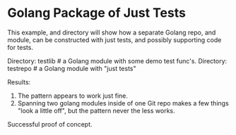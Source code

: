 Golang Package of Just Tests
============================

This example, and directory will show how a separate Golang repo, and
module, can be constructed with just tests, and possibly supporting
code for tests.

Directory:  testlib   # a Golang module with some demo test func's.
Directory:  testrepo  # a Golang module with "just tests"

Results:

1. The pattern appears to work just fine.
2. Spanning two golang modules inside of one Git repo makes a few
   things "look a little off", but the pattern never the less works.

Successful proof of concept.
